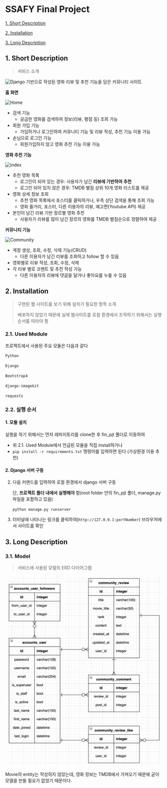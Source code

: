 # SSAFY Final Project



[1. Short Description](#1.-Short-Description)

[2. Installation](#2.-Installation)

[3. Long Description](#3.-Long-Description)



## **1. Short Description**

> 서비스 소개



![Django](https://img.shields.io/badge/Django-3.1-blue) 기반으로 작성된 영화 리뷰 및 추천 기능을 담은 커뮤니티 사이트



**홈 화면**

![Home](./fin_pjt/static/movie_home.gif)

- 검색 기능
  - 궁금한 영화를 검색하여 정보(리뷰, 평점 등) 조회 가능
- 회원 가입 기능
  - 가입하거나 로그인하여 커뮤니티 기능 및 리뷰 작성, 추천 기능 이용 가능
- 손님으로 로그인 기능
  - 회원가입하지 않고 영화 추천 기능 이용 가능





**영화 추천 기능**

![index](./fin_pjt/static/movie_recommend.gif)

- 추천 영화 목록
  - 로그인이 되어 있는 경우: 사용자가 남긴 **리뷰에 기반하여 추천**
  - 로그인 되어 있지 않은 경우: TMDB 별점 상위 10개 영화 리스트를 제공
- 영화 상세 정보 조회
  - 추천 영화 목록에서 포스터를 클릭하거나, 우측 상단 검색을 통해 조회 가능
  - 영화 줄거리, 포스터, 다른 이용자의 리뷰, 예고편(Youtube API) 제공
- 본인이 남긴 리뷰 기반 장르별 영화 추천
  - 사용자가 리뷰를 많이 남긴 장르의 영화를 TMDB 별점순으로 정렬하여 제공



**커뮤니티 기능**

![Community](./fin_pjt/static/Community.gif)

- 계정 생성, 조회, 수정, 삭제 기능(CRUD)
  - 다른 이용자가 남긴 리뷰를 조회하고 follow 할 수 있음
- 영화별로 리뷰 작성, 조회, 수정, 삭제
- 각 리뷰 별로 코멘트 및 추천 작성 가능
  - 다른 이용자의 리뷰에 댓글을 달거나 좋아요를 누를 수 있음



## 2. Installation

> 구현된 웹 사이트를 보기 위해 설치가 필요한 항목 소개
>
> 배포하지 않았기 때문에 실제 웹사이트를 로컬 환경에서 조작하기 위해서는 실행 순서를 따라야 함



### 2.1. Used Module

프로젝트에서 사용된 주요 모듈은 다음과 같다

```
Python

Django

Bootstrap4

django-imagekit

requests
```



### 2.2. 실행 순서



#### 1. 모듈 설치

실행을 하기 위해서는 먼저 레퍼지토리를 clone한 후 fin_pjt 폴더로 이동하여

- 위 2.1. Used Module에서 언급된 모듈을 직접 install하거나
- `pip install -r requirements.txt` 명령어를 입력하면 된다 (가상환경 이용 추천)



#### 2. Django 서버 구동

2. 다음 커맨드를 입력하여 로컬 환경에서 django 서버 구동

   단, **프로젝트 폴더 내에서 실행해야** 함(root folder 안의 fin_pjt 폴더, manage.py 파일을 포함하고 있음)

   `python manage.py runserver`

3. 터미널에 나타나는 링크를 클릭하여(`http://127.0.0.1:portNumber`) 브라우저에서 사이트를 확인



## 3. Long Description



### 3.1. Model

> 서비스에 사용된 모델의 ERD 다이어그램



![erd1](./fin_pjt/static/erd.JPG)



Movie의 entity는 작성하지 않았는데, 영화 정보는 TMDB에서 가져오기 때문에 굳이 모델을 만들 필요가 없었기 때문이다.